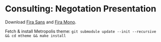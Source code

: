 # Consulting: Negotation Presentation

Download [Fira Sans](https://fonts.google.com/specimen/Fira+Sans) and [Fira Mono](https://fonts.google.com/specimen/Fira+Mono).

Fetch & install Metropolis theme: `git submodule update --init --recursive && cd mtheme && make install`
